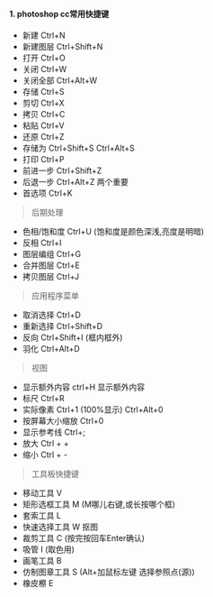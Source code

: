 #### 1. photoshop cc常用快捷键
- 新建 Ctrl+N
- 新建图层 Ctrl+Shift+N
- 打开 Ctrl+O
- 关闭 Ctrl+W
- 关闭全部 Ctrl+Alt+W
- 存储 Ctrl+S
- 剪切 Ctrl+X
- 拷贝 Ctrl+C
- 粘贴 Ctrl+V
- 还原 Ctrl+Z
- 存储为 Ctrl+Shift+S  Ctrl+Alt+S
- 打印 Ctrl+P
- 前进一步 Ctrl+Shift+Z
- 后退一步 Ctrl+Alt+Z   两个重要
- 首选项 Ctrl+K

> 后期处理

- 色相/饱和度  Ctrl+U  (饱和度是颜色深浅,亮度是明暗)
- 反相 Ctrl+I 
- 图层编组 Ctrl+G 
- 合并图层 Ctrl+E
- 拷贝图层 Ctrl+J

> 应用程序菜单

- 取消选择 Ctrl+D
- 重新选择 Ctrl+Shift+D
- 反向 Ctrl+Shift+I (框内框外)
- 羽化 Ctrl+Alt+D

> 视图

- 显示额外内容 ctrl+H 显示额外内容
- 标尺 Ctrl+R
- 实际像素 Ctrl+1 (100%显示) Ctrl+Alt+0
- 按屏幕大小缩放 Ctrl+0
- 显示参考线 Ctrl+;
- 放大  Ctrl + +
- 缩小 Ctrl + -

> 工具板快捷键

- 移动工具 V
- 矩形选框工具 M (M哪儿右键,或长按哪个框)
- 套索工具 L 
- 快速选择工具 W  抠图
- 裁剪工具 C  (按完按回车Enter确认)
- 吸管 I (取色用)
- 画笔工具 B
- 仿制图章工具 S  (Alt+加鼠标左键 选择参照点(源))
- 橡皮檫 E 

